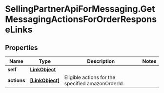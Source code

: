 # SellingPartnerApiForMessaging.GetMessagingActionsForOrderResponseLinks

## Properties

Name | Type | Description | Notes
------------ | ------------- | ------------- | -------------
**self** | [**LinkObject**](LinkObject.md) |  | 
**actions** | [**[LinkObject]**](LinkObject.md) | Eligible actions for the specified amazonOrderId. | 


